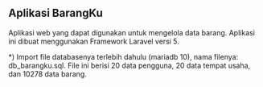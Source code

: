Aplikasi BarangKu
------------------
Aplikasi web yang dapat digunakan untuk mengelola data barang. Aplikasi ini dibuat menggunakan Framework Laravel versi 5.

*) Import file databasenya terlebih dahulu (mariadb 10), nama filenya: db_barangku.sql. File ini berisi 20 data pengguna, 20 data tempat usaha, dan 10278 data barang.